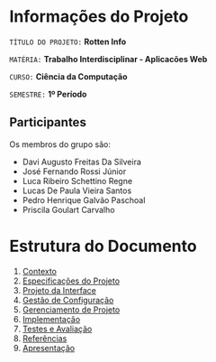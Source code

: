 # Informações do Projeto
`TÍTULO DO PROJETO:`  **Rotten Info**

`MATÉRIA:` **Trabalho Interdisciplinar - Aplicacões Web**

`CURSO:` **Ciência da Computação**

`SEMESTRE:` **1º Período**

## Participantes

Os membros do grupo são: 
- Davi Augusto Freitas Da Silveira
- José Fernando Rossi Júnior
- Luca Ribeiro Schettino Regne
- Lucas De Paula Vieira Santos
- Pedro Henrique Galvão Paschoal
- Priscila Goulart Carvalho

# Estrutura do Documento

1. [Contexto](1-Contexto.md)
2. [Especificações do Projeto](2-Especificação.md)
3. [Projeto da Interface](3-Interface.md)
4. [Gestão de Configuração](4-Gestão-Configuração.md)
5. [Gerenciamento de Projeto](5-Gerenciamento-Projeto.md)
6. [Implementação](6-Implementação.md)
7. [Testes e Avaliação](7-Testes.md)
8. [Referências](8-Referências.md)
9. [Apresentação](9-Apresentação.md)
